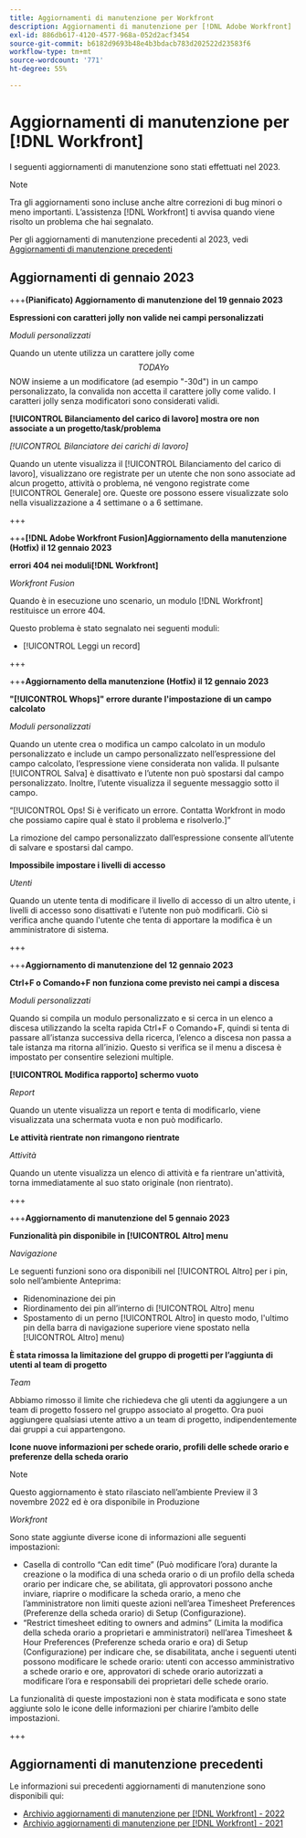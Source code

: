 ```yaml
---
title: Aggiornamenti di manutenzione per Workfront
description: Aggiornamenti di manutenzione per [!DNL Adobe Workfront]
exl-id: 886db617-4120-4577-968a-052d2acf3454
source-git-commit: b6182d9693b48e4b3bdacb783d202522d23583f6
workflow-type: tm+mt
source-wordcount: '771'
ht-degree: 55%

---
```


# Aggiornamenti di manutenzione per [!DNL Workfront]

I seguenti aggiornamenti di manutenzione sono stati effettuati nel 2023.

>[!NOTE]
>
>Tra gli aggiornamenti sono incluse anche altre correzioni di bug minori o meno importanti. L’assistenza [!DNL Workfront] ti avvisa quando viene risolto un problema che hai segnalato.

Per gli aggiornamenti di manutenzione precedenti al 2023, vedi [Aggiornamenti di manutenzione precedenti](#previous-maintenance-updates)

## Aggiornamenti di gennaio 2023

+++**(Pianificato) Aggiornamento di manutenzione del 19 gennaio 2023**

**Espressioni con caratteri jolly non valide nei campi personalizzati**

_Moduli personalizzati_

Quando un utente utilizza un carattere jolly come $$TODAY o $$NOW insieme a un modificatore (ad esempio &quot;-30d&quot;) in un campo personalizzato, la convalida non accetta il carattere jolly come valido. I caratteri jolly senza modificatori sono considerati validi.

**[!UICONTROL Bilanciamento del carico di lavoro] mostra ore non associate a un progetto/task/problema**

_[!UICONTROL Bilanciatore dei carichi di lavoro]_

Quando un utente visualizza il [!UICONTROL Bilanciamento del carico di lavoro], visualizzano ore registrate per un utente che non sono associate ad alcun progetto, attività o problema, né vengono registrate come [!UICONTROL Generale] ore. Queste ore possono essere visualizzate solo nella visualizzazione a 4 settimane o a 6 settimane.

+++

+++**[!DNL Adobe Workfront Fusion]Aggiornamento della manutenzione (Hotfix) il 12 gennaio 2023**

**errori 404 nei moduli[!DNL Workfront]**

_Workfront Fusion_

Quando è in esecuzione uno scenario, un modulo [!DNL Workfront] restituisce un errore 404.

Questo problema è stato segnalato nei seguenti moduli:

* [!UICONTROL Leggi un record]

+++

+++**Aggiornamento della manutenzione (Hotfix) il 12 gennaio 2023**

**&quot;[!UICONTROL Whops]&quot; errore durante l&#39;impostazione di un campo calcolato**

_Moduli personalizzati_

Quando un utente crea o modifica un campo calcolato in un modulo personalizzato e include un campo personalizzato nell’espressione del campo calcolato, l’espressione viene considerata non valida. Il pulsante [!UICONTROL Salva] è disattivato e l’utente non può spostarsi dal campo personalizzato. Inoltre, l’utente visualizza il seguente messaggio sotto il campo.

“[!UICONTROL Ops! Si è verificato un errore. Contatta Workfront in modo che possiamo capire qual è stato il problema e risolverlo.]”

La rimozione del campo personalizzato dall’espressione consente all’utente di salvare e spostarsi dal campo.

**Impossibile impostare i livelli di accesso**

_Utenti_

Quando un utente tenta di modificare il livello di accesso di un altro utente, i livelli di accesso sono disattivati e l’utente non può modificarli. Ciò si verifica anche quando l&#39;utente che tenta di apportare la modifica è un amministratore di sistema.

+++

+++**Aggiornamento di manutenzione del 12 gennaio 2023**

**Ctrl+F o Comando+F non funziona come previsto nei campi a discesa**

_Moduli personalizzati_

Quando si compila un modulo personalizzato e si cerca in un elenco a discesa utilizzando la scelta rapida Ctrl+F o Comando+F, quindi si tenta di passare all’istanza successiva della ricerca, l’elenco a discesa non passa a tale istanza ma ritorna all’inizio. Questo si verifica se il menu a discesa è impostato per consentire selezioni multiple.

**[!UICONTROL Modifica rapporto] schermo vuoto**

_Report_

Quando un utente visualizza un report e tenta di modificarlo, viene visualizzata una schermata vuota e non può modificarlo.

**Le attività rientrate non rimangono rientrate**

_Attività_

Quando un utente visualizza un elenco di attività e fa rientrare un&#39;attività, torna immediatamente al suo stato originale (non rientrato).

+++

+++**Aggiornamento di manutenzione del 5 gennaio 2023**

**Funzionalità pin disponibile in [!UICONTROL Altro] menu**

_Navigazione_

Le seguenti funzioni sono ora disponibili nel [!UICONTROL Altro] per i pin, solo nell’ambiente Anteprima:

* Ridenominazione dei pin
* Riordinamento dei pin all’interno di [!UICONTROL Altro] menu
* Spostamento di un perno [!UICONTROL Altro] in questo modo, l&#39;ultimo pin della barra di navigazione superiore viene spostato nella [!UICONTROL Altro] menu)

**È stata rimossa la limitazione del gruppo di progetti per l’aggiunta di utenti al team di progetto**

_Team_

Abbiamo rimosso il limite che richiedeva che gli utenti da aggiungere a un team di progetto fossero nel gruppo associato al progetto. Ora puoi aggiungere qualsiasi utente attivo a un team di progetto, indipendentemente dai gruppi a cui appartengono.

**Icone nuove informazioni per schede orario, profili delle schede orario e preferenze della scheda orario**

>[!NOTE]
>
>Questo aggiornamento è stato rilasciato nell’ambiente Preview il 3 novembre 2022 ed è ora disponibile in Produzione

_Workfront_

Sono state aggiunte diverse icone di informazioni alle seguenti impostazioni:

* Casella di controllo “Can edit time” (Può modificare l’ora) durante la creazione o la modifica di una scheda orario o di un profilo della scheda orario per indicare che, se abilitata, gli approvatori possono anche inviare, riaprire o modificare la scheda orario, a meno che l’amministratore non limiti queste azioni nell’area Timesheet Preferences (Preferenze della scheda orario) di Setup (Configurazione).
* “Restrict timesheet editing to owners and admins” (Limita la modifica della scheda orario a proprietari e amministratori) nell’area Timesheet &amp; Hour Preferences (Preferenze scheda orario e ora) di Setup (Configurazione) per indicare che, se disabilitata, anche i seguenti utenti possono modificare le schede orario: utenti con accesso amministrativo a schede orario e ore, approvatori di schede orario autorizzati a modificare l’ora e responsabili dei proprietari delle schede orario.

La funzionalità di queste impostazioni non è stata modificata e sono state aggiunte solo le icone delle informazioni per chiarire l’ambito delle impostazioni.

+++

## Aggiornamenti di manutenzione precedenti

Le informazioni sui precedenti aggiornamenti di manutenzione sono disponibili qui:

* [Archivio aggiornamenti di manutenzione per [!DNL Workfront] - 2022](2022-updates.md)
* [Archivio aggiornamenti di manutenzione per [!DNL Workfront] - 2021](2021-updates.md)
